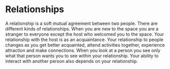 # Relationships

A relationship is a soft mutual agreement between two people. There are different kinds of relationships. When you are new to the space you are a stranger to everyone except the host who welcomed you to the space. Your relationship with the host is as an acquaintance. Your relationship to people changes as you get better acquainted, attend activities together, experience attraction and make connections. When you look at a person you see only what that person wants you to see within your relationship. Your ability to interact with another person also depends on your relationship.